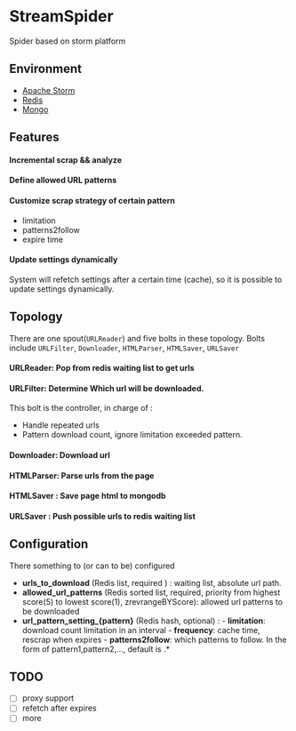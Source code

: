 # StreamSpider
Spider based on storm platform

## Environment
  - [Apache Storm](https://github.com/apache/storm)
  - [Redis](https://github.com/antirez/redis)
  - [Mongo](https://github.com/mongodb/mongo)

## Features

#### Incremental scrap && analyze

#### Define allowed URL patterns

#### Customize scrap strategy of certain pattern
  - limitation
  - patterns2follow
  - expire time

#### Update settings dynamically
  System will refetch settings after a certain time (cache), so it is possible to update settings dynamically.

## Topology
  There are one spout(`URLReader`) and five bolts in these topology. Bolts include `URLFilter`, `Downloader`, `HTMLParser`, `HTMLSaver`, `URLSaver`

#### URLReader:  Pop from redis waiting list to get urls

#### URLFilter:  Determine Which url will be downloaded.
 This bolt is the controller, in charge of :
 - Handle repeated urls
 - Pattern download count, ignore limitation exceeded pattern.

#### Downloader: Download url

#### HTMLParser: Parse urls from the page

#### HTMLSaver : Save page html to mongodb

#### URLSaver  : Push possible urls to redis waiting list


## Configuration
  There something  to (or can to be) configured
   - **urls_to_download** (Redis list, required ) : waiting list, absolute url path.
   - **allowed_url_patterns** (Redis sorted list, required, priority from highest score(5) to lowest score(1), zrevrangeBYScore): allowed url patterns to be downloaded
   - **url_pattern_setting_{pattern}** (Redis hash, optional) :
    - **limitation**: download count limitation in an interval
    - **frequency**: cache time, rescrap when expires
    - **patterns2follow**: which patterns to follow. In the form of pattern1,pattern2,..., default is .*


## TODO
   - [ ] proxy support
   - [ ] refetch after expires
   - [ ] more
